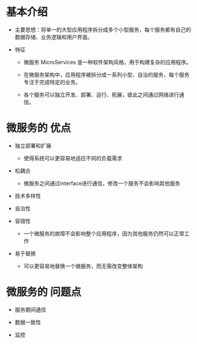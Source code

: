 # 基本介绍

- 主要思想：将单一的大型应用程序拆分成多个小型服务，每个服务都有自己的数据存储、业务逻辑和用户界面。

- 特征

  - 微服务 MicroServices 是一种软件架构风格，用于构建复杂的应用程序。

  - 在微服务架构中，应用程序被拆分成一系列小型、自治的服务，每个服务专注于完成特定的业务。
  - 各个服务可以独立开发、部署、运行、拓展，彼此之间通过网络进行通信。

# 微服务的 优点

- 独立部署和扩展
  - 使得系统可以更容易地适应不同的负载需求

- 松耦合
  - 微服务之间通过interface进行通信，修改一个服务不会影响其他服务

- 技术多样性

- 自治性

- 容错性
  - 一个微服务的故障不会影响整个应用程序，因为其他服务仍然可以正常工作

- 易于替换
  - 可以更容易地替换一个微服务，而无需改变整体架构

# 微服务的 问题点

- 服务期间通信

- 数据一致性

- 监控
